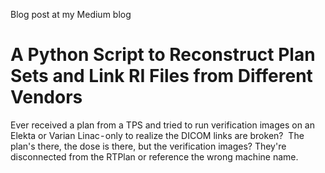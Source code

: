 Blog post at my Medium blog

# A Python Script to Reconstruct Plan Sets and Link RI Files from Different Vendors

Ever received a plan from a TPS and tried to run verification images on an Elekta or Varian Linac - only to realize the DICOM links are broken? 
The plan's there, the dose is there, but the verification images?
They're disconnected from the RTPlan or reference the wrong machine name.
